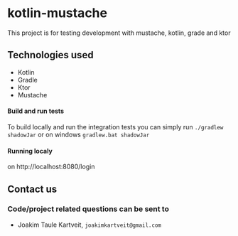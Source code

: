 # kotlin-mustache
This project is for testing development with mustache, kotlin, grade and ktor


## Technologies used
* Kotlin
* Gradle
* Ktor
* Mustache

#### Build and run tests
To build locally and run the integration tests you can simply run `./gradlew shadowJar` or on windows 
`gradlew.bat shadowJar`

#### Running localy
on http://localhost:8080/login


## Contact us
### Code/project related questions can be sent to
* Joakim Taule Kartveit, `joakimkartveit@gmail.com`
